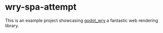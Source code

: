 ﻿# wry-spa-attempt
This is an example project showcasing [godot_wry](https://github.com/doceazedo/godot_wry) a fantastic web rendering library.
